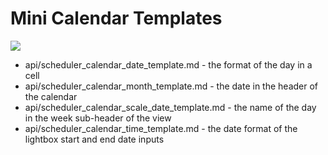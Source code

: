Mini Calendar Templates
==============

<img src="api/mini_calendar_templates.png"/>

- api/scheduler_calendar_date_template.md - the format of the day in a cell
- api/scheduler_calendar_month_template.md - the date in the header of the calendar
- api/scheduler_calendar_scale_date_template.md - the name of the day in the week sub-header of the view
- api/scheduler_calendar_time_template.md - the date format of the lightbox start and end date inputs
	


